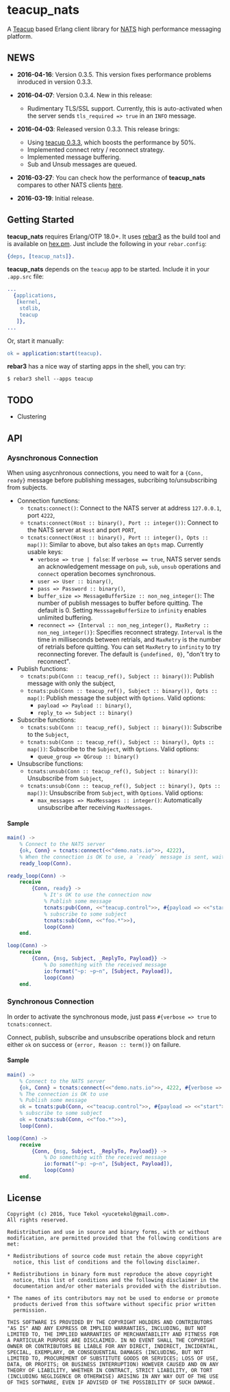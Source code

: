 # teacup_nats

A [Teacup](https://github.com/yuce/teacup.git) based Erlang client library for [NATS](http://nats.io/)
high performance messaging platform.

## NEWS

* **2016-04-16**: Version 0.3.5. This version fixes performance problems inroduced in version 0.3.3.

* **2016-04-07**: Version 0.3.4. New in this release:

    * Rudimentary TLS/SSL support. Currently, this is auto-activated when the server
    sends `tls_required => true` in an `INFO` message. 

* **2016-04-03**: Released version 0.3.3. This release brings:

    * Using [teacup 0.3.3](https://github.com/yuce/teacup/tree/0.3.3),
    which boosts the performance by 50%.
    * Implemented connect retry / reconnect strategy.
    * Implemented message buffering.
    * Sub and Unsub messages are queued.

* **2016-03-27**: You can check how the performance of **teacup_nats** compares to other NATS clients
[here](https://github.com/yuce/nats-client-benchmarks).

* **2016-03-19**: Initial release.

## Getting Started

**teacup_nats** requires Erlang/OTP 18.0+. It uses [rebar3](http://www.rebar3.org/)
as the build tool and is available on [hex.pm](https://hex.pm/). Just include the following
in your `rebar.config`:

```erlang
{deps, [teacup_nats]}.
```

**teacup_nats** depends on the `teacup` app to be started. Include it in your `.app.src` file:

```erlang
...
  {applications,
   [kernel,
    stdlib,
    teacup
   ]},
...
```

Or, start it manually:

```erlang
ok = application:start(teacup).
```

**rebar3** has a nice way of starting apps in the shell, you can try:

```
$ rebar3 shell --apps teacup
```

## TODO

* Clustering

## API

### Aysnchronous Connection

When using asycnhronous connections, you need to wait for a `{Conn, ready}`
message before publishing messages, subcribing to/unsubscribing from subjects.

* Connection functions:
    * `tcnats:connect()`: Connect to the NATS server at address `127.0.0.1`, port `4222`,
    * `tcnats:connect(Host :: binary(), Port :: integer())`: Connect to the NATS server
    at `Host` and port `PORT`,
    * `tcnats:connect(Host :: binary(), Port :: integer(), Opts :: map())`: Similar to
    above, but also takes an `Opts` map. Currently usable keys:
        * `verbose => true | false`: If `verbose == true`, NATS server
        sends an acknowledgement message on `pub`, `sub`, `unsub` operations and
        `connect` operation becomes synchronous.
        * `user => User :: binary()`,
        * `pass => Password :: binary()`,
        * `buffer_size => MessageBufferSize :: non_neg_integer()`: The number of publish messages
        to buffer before quitting. The default is 0. Setting `MesssageBufferSize` to
        `infinity` enables unlimited buffering.
        * `reconnect => {Interval :: non_neg_integer(), MaxRetry :: non_neg_integer()}`: Specifies
        reconnect strategy. `Interval` is the time in milliseconds between retrials, and `MaxRetry` is
        the number of retrials before quitting. You can set `MaxRetry` to `infinity` to try reconnecting
        forever. The default is `{undefined, 0}`, "don't try to reconnect".
* Publish functions:
    * `tcnats:pub(Conn :: teacup_ref(), Subject :: binary())`: Publish message with only
    the subject,
    * `tcnats:pub(Conn :: teacup_ref(), Subject :: binary()), Opts :: map()`: Publish message
    the subject with `Options`. Valid options:
        * `payload => Payload :: binary()`,
        * `reply_to => Subject :: binary()`
* Subscribe functions:
    * `tcnats:sub(Conn :: teacup_ref(), Subject :: binary())`: Subscribe to the `Subject`,
    * `tcnats:sub(Conn :: teacup_ref(), Subject :: binary(), Opts :: map())`: Subscribe to the `Subject`, with
    `Options`. Valid options:
        * `queue_group => QGroup :: binary()`
* Unsubscribe functions:
    * `tcnats:unsub(Conn :: teacup_ref(), Subject :: binary())`: Unsubscribe from `Subject`,
    * `tcnats:unsub(Conn :: teacup_ref(), Subject :: binary(), Opts :: map())`: Unsubscribe from `Subject`, with
    `Options`. Valid options:
        * `max_messages => MaxMessages :: integer()`: Automatically unsubscribe after receiving `MaxMessages`.

#### Sample

```erlang
main() ->
    % Connect to the NATS server
    {ok, Conn} = tcnats:connect(<<"demo.nats.io">>, 4222),
    % When the connection is OK to use, a `ready` message is sent, wait for it
    ready_loop(Conn).

ready_loop(Conn) ->
    receive
        {Conn, ready} ->
            % It's OK to use the connection now
            % Publish some message
            tcnats:pub(Conn, <<"teacup.control">>, #{payload => <<"start">>}),
            % subscribe to some subject
            tcnats:sub(Conn, <<"foo.*">>),
            loop(Conn)
    end.

loop(Conn) ->
    receive
        {Conn, {msg, Subject, _ReplyTo, Payload}} ->
            % Do something with the received message
            io:format("~p: ~p~n", [Subject, Payload]),
            loop(Conn)
    end.
```

### Synchronous Connection

In order to activate the synchronous mode, just pass `#{verbose => true` to `tcnats:connect`.

Connect, publish, subscribe and unsubscribe operations block and return either `ok` on
success or `{error, Reason :: term()}` on failure.

#### Sample

```erlang
main() ->
    % Connect to the NATS server
    {ok, Conn} = tcnats:connect(<<"demo.nats.io">>, 4222, #{verbose => true}),
    % The connection is OK to use
    % Publish some message
    ok = tcnats:pub(Conn, <<"teacup.control">>, #{payload => <<"start">>}),
    % subscribe to some subject
    ok = tcnats:sub(Conn, <<"foo.*">>),
    loop(Conn).

loop(Conn) ->
    receive
        {Conn, {msg, Subject, _ReplyTo, Payload}} ->
            % Do something with the received message
            io:format("~p: ~p~n", [Subject, Payload]),
            loop(Conn)
    end.

```

## License

```
Copyright (c) 2016, Yuce Tekol <yucetekol@gmail.com>.
All rights reserved.

Redistribution and use in source and binary forms, with or without
modification, are permitted provided that the following conditions are
met:

* Redistributions of source code must retain the above copyright
  notice, this list of conditions and the following disclaimer.

* Redistributions in binary form must reproduce the above copyright
  notice, this list of conditions and the following disclaimer in the
  documentation and/or other materials provided with the distribution.

* The names of its contributors may not be used to endorse or promote
  products derived from this software without specific prior written
  permission.

THIS SOFTWARE IS PROVIDED BY THE COPYRIGHT HOLDERS AND CONTRIBUTORS
"AS IS" AND ANY EXPRESS OR IMPLIED WARRANTIES, INCLUDING, BUT NOT
LIMITED TO, THE IMPLIED WARRANTIES OF MERCHANTABILITY AND FITNESS FOR
A PARTICULAR PURPOSE ARE DISCLAIMED. IN NO EVENT SHALL THE COPYRIGHT
OWNER OR CONTRIBUTORS BE LIABLE FOR ANY DIRECT, INDIRECT, INCIDENTAL,
SPECIAL, EXEMPLARY, OR CONSEQUENTIAL DAMAGES (INCLUDING, BUT NOT
LIMITED TO, PROCUREMENT OF SUBSTITUTE GOODS OR SERVICES; LOSS OF USE,
DATA, OR PROFITS; OR BUSINESS INTERRUPTION) HOWEVER CAUSED AND ON ANY
THEORY OF LIABILITY, WHETHER IN CONTRACT, STRICT LIABILITY, OR TORT
(INCLUDING NEGLIGENCE OR OTHERWISE) ARISING IN ANY WAY OUT OF THE USE
OF THIS SOFTWARE, EVEN IF ADVISED OF THE POSSIBILITY OF SUCH DAMAGE.
```
